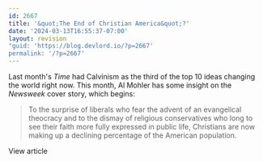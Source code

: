 ```yaml
---
id: 2667
title: '&quot;The End of Christian America&quot;?'
date: '2024-03-13T16:55:37-07:00'
layout: revision
"guid: 'https://blog.devlord.io/?p=2667'
permalink: '/?p=2667'
---
```


Last month's <i>Time</i> had Calvinism as the third of the top 10 ideas changing the world right now.  This month, Al Mohler has some insight on the <i>Newsweek</i> cover story, which begins:<br /><blockquote>To the surprise of liberals who fear the advent of an evangelical theocracy and to the dismay of religious conservatives who long to see their faith more fully expressed in public life, Christians are now making up a declining percentage of the American population.</blockquote>View article<div class="blogger-post-footer"></div>